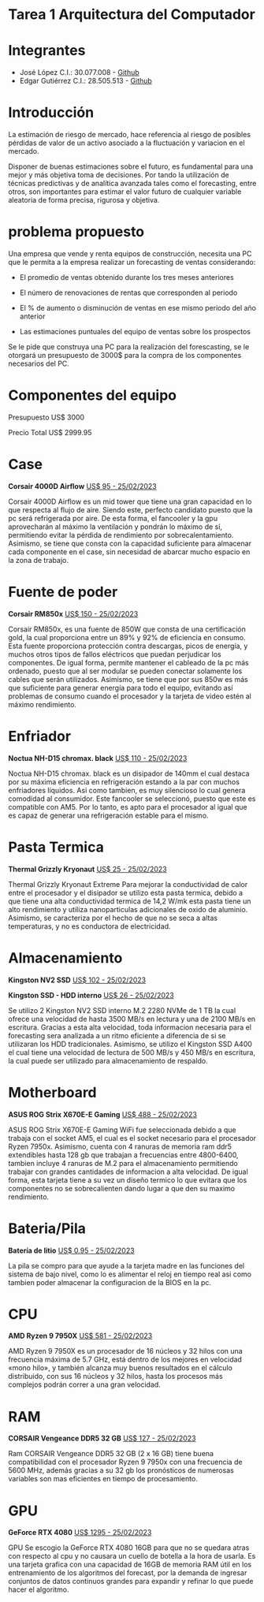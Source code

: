 # Tarea 1 Arquitectura del Computador

# Integrantes
* José López C.I.: 30.077.008 - [Github](https://github.com/JoseLopez3)
* Edgar Gutiérrez C.I.: 28.505.513 - [Github](https://github.com/zayans13)

# Introducción
 La estimación de riesgo de mercado, hace referencia al riesgo de posibles pérdidas de valor de un activo asociado a la fluctuación y variacion en el mercado.

 Disponer de buenas estimaciones sobre el futuro, es fundamental para una mejor y más objetiva toma de decisiones. Por tando la utilización de técnicas predictivas y de analítica avanzada tales como el forecasting, entre otros, son importantes para estimar el valor futuro de cualquier variable aleatoria de forma precisa, rigurosa y objetiva.

 # problema propuesto

 Una empresa que vende y renta equipos de construcción, necesita una PC que le permita a la empresa realizar un forecasting de ventas considerando:

 * El promedio de ventas obtenido durante los tres meses anteriores

 * El número de renovaciones de rentas que  corresponden al periodo

 * El % de aumento o disminución de ventas en ese mismo periodo del año anterior

 * Las estimaciones puntuales del equipo de ventas sobre los prospectos

 Se le pide que construya una PC para la realización del forescasting, se le otorgará un presupuesto de 3000$ para la compra de los componentes necesarios del PC.

 # Componentes del equipo

Presupuesto US$ 3000

Precio Total US$ 2999.95

# Case
**Corsair 4000D Airflow** [US$ 95 - 25/02/2023](https://www.amazon.com/-/es/Corsair-4000D-Airflow-Gabinete-semitorre/dp/B08C7BGV3D/ref=sr_1_3?__mk_es_US=%C3%85M%C3%85%C5%BD%C3%95%C3%91&crid=16WJXXMG1FTZE&keywords=case&qid=1677338055&sprefix=torrent%2Bcase%2Caps%2C241&sr=8-3&th=1)

Corsair 4000D Airflow es un mid tower que tiene una gran capacidad en lo que respecta al flujo de aire. Siendo este, perfecto candidato puesto que la pc será refrigerada por aire. De esta forma, el fancooler y la gpu aprovecharán al máximo la ventilación y pondrán lo máximo de sí, permitiendo evitar la pérdida de rendimiento por sobrecalentamiento. Asimismo, se tiene que consta con la capacidad suficiente para almacenar cada componente en el case, sin necesidad de abarcar mucho espacio en la zona de trabajo.

# Fuente de poder
**Corsair RM850x** [US$ 150 - 25/02/2023](https://www.amazon.com/-/es/Corsair-alimentaci%C3%B3n-totalmente-modular-CP-9020200-NA/dp/B08R5JPTMZ/ref=sr_1_19?__mk_es_US=%C3%85M%C3%85%C5%BD%C3%95%C3%91&keywords=psu%2Bcorsair&qid=1677336982&sr=8-19&th=1)

Corsair RM850x, es una fuente de 850W que consta de una certificación gold, la cual proporciona entre un 89% y 92% de eficiencia en consumo. Esta fuente proporciona protección contra descargas, picos de energía, y muchos otros tipos de fallos eléctricos que puedan perjudicar los componentes. De igual forma, permite mantener el cableado de la pc más ordenado, puesto que al ser modular se pueden conectar solamente los cables que serán utilizados. Asimismo, se tiene que por sus 850w es más que suficiente para generar energía para todo el equipo, evitando así problemas de consumo cuando el procesador y la tarjeta de video estén al máximo rendimiento. 
# Enfriador
**Noctua NH-D15 chromax. black** [US$ 110 - 25/02/2023](https://www.amazon.com/-/es/Noctua-NH-D15-chromax-Enfriador-5-5-pulgadas/dp/B07Y87YHRH/ref=sr_1_3?crid=28LZ8M6S14UPM&keywords=noctua&qid=1677336244&sprefix=noctua%2Caps%2C226&sr=8-3)

Noctua NH-D15 chromax. black es un disipador de 140mm el cual destaca por su máxima eficiencia en refrigeración estando a la par con muchos enfriadores líquidos. Asi como tambien, es muy silencioso lo cual genera comodidad al consumidor. Este fancooler se seleccionó, puesto que este es compatible con AM5. Por lo tanto, es apto para el procesador al igual que es capaz de generar una refrigeración estable para el mismo. 

# Pasta Termica
**Thermal Grizzly Kryonaut** [US$ 25 - 25/02/2023](https://www.amazon.com/-/es/Thermal-Grizzly-Kryonaut-Extreme-Performance/dp/B08R6QG2CQ/ref=sr_1_4?__mk_es_US=%C3%85M%C3%85%C5%BD%C3%95%C3%91&crid=15LRBBS4Q9FXB&keywords=thermal+grizzly&qid=1677336651&sprefix=ther%2Caps%2C1004&sr=8-4)

Thermal Grizzly Kryonaut Extreme Para mejorar la conductividad de calor entre el procesador y el disipador se utilizo esta pasta termica, debido a que tiene una alta conductividad termica de 14,2 W/mk esta pasta tiene un alto rendimiento y utiliza nanoparticulas adicionales de oxido de aluminio. Asimismo, se caracteriza por el hecho de que no se seca a altas temperaturas, y no es conductora de electricidad.

# Almacenamiento

**Kingston NV2 SSD** [US$ 102 - 25/02/2023](https://www.amazon.com/-/es/Kingston-interno-Hasta-SNV2S-2000G/dp/B0BBWH1R8H/ref=sr_1_5?__mk_es_US=%C3%85M%C3%85%C5%BD%C3%95%C3%91&crid=19PIRYUIKGXL9&keywords=nvme%2B2tb&qid=1677338356&sprefix=nvme%2Caps%2C1161&sr=8-5&th=1)

**Kingston SSD - HDD interno** [US$ 26 - 25/02/2023](https://www.amazon.com/-/es/Kingston-SSD-repuesto-aumentar-rendimiento/dp/B01N0TQPQB/ref=sr_1_3?__mk_es_US=%C3%85M%C3%85%C5%BD%C3%95%C3%91&crid=K7ON6FYNHE6V&keywords=ssd%2Bkingston&qid=1677340888&sprefix=ssd%2Bkings%2Caps%2C229&sr=8-3&th=1)

Se utilizo 2 Kingston NV2 SSD interno M.2 2280 NVMe de 1 TB la cual ofrece una velocidad de hasta 3500 MB/s en lectura y una de 2100 MB/s en escritura. Gracias a esta alta velocidad, toda informacion necesaria para el forecasting sera analizada a un ritmo eficiente a diferencia de si se utilizaran los HDD tradicionales. Asimismo, se utilizo el Kingston SSD A400 el cual tiene una velocidad de lectura de 500 MB/s y 450 MB/s en escritura, la cual puede ser utilizado para  almacenamiento de respaldo.


# Motherboard
**ASUS ROG Strix X670E-E Gaming** [US$ 488 - 25/02/2023](https://www.amazon.com/-/es/ROG-Motherboard-ranuras-Q-Release-Q-Latch/dp/B0BDTHQTJV/ref=pd_bxgy_img_sccl_2/136-9182433-9258506?pd_rd_w=NzQdz&content-id=amzn1.sym.7f0cf323-50c6-49e3-b3f9-63546bb79c92&pf_rd_p=7f0cf323-50c6-49e3-b3f9-63546bb79c92&pf_rd_r=90PVASENXMN91N7QD1ZV&pd_rd_wg=l5WCf&pd_rd_r=f0655e81-598f-4108-a644-77296752ee39&pd_rd_i=B0BDTHQTJV&psc=1)

ASUS ROG Strix X670E-E Gaming WiFi fue seleccionada debido a que trabaja con el socket AM5, el cual es el socket necesario para el procesador Ryzen 7950x. Asimismo, cuenta con 4 ranuras de memoria ram ddr5 extendibles hasta 128 gb que trabajan a frecuencias entre 4800-6400, tambien incluye 4 ranuras de M.2 para el almacenamiento permitiendo trabajar con grandes cantidades de informacion a alta velocidad. De igual forma, esta tarjeta tiene a su vez un diseño termico lo que evitara que los componentes no se sobrecalienten dando lugar a que den su maximo rendimiento.

# Bateria/Pila
**Batería de litio** [US$ 0.95 - 25/02/2023](https://es.aliexpress.com/item/1005004134034420.html?spm=a2g0o.productlist.main.1.36c2cd5eNpLJK9&pdp_ext_f=%7B%22sku_id%22%3A%2212000028145146912%22%7D&pdp_npi=3%40dis%21USD%211.0%210.95%21%21%21%21%21%402102172f16773414268178659d06ff%2112000028145146912%21sea%21VE%210&curPageLogUid=H8o3k11gvKdi)

La pila se compro para que ayude a la tarjeta madre en las funciones del sistema de bajo nivel, como lo es alimentar el reloj en tiempo real
asi como tambien poder almacenar la configuracion de la BIOS en la pc.

# CPU
**AMD Ryzen 9 7950X** [US$ 581 - 25/02/2023](https://www.amazon.com/-/es/AMD-RyzenTM-7950X-Procesador-desbloqueado/dp/B0BBHD5D8Y/ref=sr_1_1?__mk_es_US=%C3%85M%C3%85%C5%BD%C3%95%C3%91&crid=1T17DWAHSK2I&keywords=ryzen%2B9%2B7950x&qid=1677335528&sprefix=ryzen%2B9%2B7950%2Caps%2C257&sr=8-1&th=1)

AMD Ryzen 9 7950X es un procesador de 16 núcleos y 32 hilos con una frecuencia  máxima de 5.7 GHz, está dentro de los mejores en velocidad «mono hilo», y también alcanza muy buenos resultados en el cálculo distribuido, con sus 16 núcleos y 32 hilos, hasta los procesos más complejos podrán correr a una gran velocidad.  

# RAM

**CORSAIR Vengeance DDR5 32 GB** [US$ 127 - 25/02/2023](https://www.amazon.com/-/es/CORSAIR-Vengeance-PC5-44800-Intel-Memory/dp/B09NCNF2ZQ/ref=sr_1_1?__mk_es_US=%C3%85M%C3%85%C5%BD%C3%95%C3%91&crid=393IM0NLZFKLE&keywords=ddr5+ram&qid=1677335689&sprefix=ddr5+ram%2Caps%2C213&sr=8-1)

Ram CORSAIR Vengeance DDR5 32 GB (2 x 16 GB) tiene buena compatibilidad con el procesador Ryzen 9 7950x  con  una frecuencia de 5600 MHz, además gracias a su 32 gb los pronósticos de numerosas variables son mas eficientes en tiempo de procesamiento.     

# GPU

**GeForce RTX 4080** [US$ 1295 - 25/02/2023](https://www.amazon.com/-/es/GeForce-256-Bit-Tri-Frozr-Lovelace-Architecture/dp/B0BL668N1X/ref=sr_1_1?__mk_es_US=%C3%85M%C3%85%C5%BD%C3%95%C3%91&crid=300A0146VGGA7&keywords=rtx+4080+ti&qid=1677335464&sprefix=rtx+4080+t%2Caps%2C220&sr=8-1)

GPU  Se escogio la GeForce RTX 4080 16GB para que no se quedara atras con respecto al cpu y no causara un cuello de botella a la hora de usarla. Es una tarjeta grafica con una capacidad de 16GB de memoria RAM útil en los  entrenamiento de los algoritmos del forecast, por la demanda de ingresar  conjuntos de datos continuos grandes para expandir y refinar lo que puede hacer el algoritmo.


